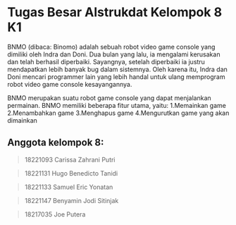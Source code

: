 # Tugas Besar Alstrukdat Kelompok 8 K1
BNMO (dibaca: Binomo) adalah sebuah robot video game console yang dimiliki oleh Indra dan Doni. Dua bulan yang lalu, ia mengalami kerusakan dan telah berhasil diperbaiki. Sayangnya, setelah diperbaiki ia justru mendapatkan lebih banyak bug dalam sistemnya. Oleh karena itu, Indra dan Doni mencari programmer lain yang lebih handal untuk ulang memprogram robot video game console kesayangannya.

BNMO merupakan suatu robot game console yang dapat menjalankan permainan. BNMO memiliki beberapa fitur utama, yaitu:
 1.Memainkan game
 2.Menambahkan game
 3.Menghapus game
 4.Mengurutkan game yang akan dimainkan


## Anggota kelompok 8:
> 18221093 Carissa Zahrani Putri

> 18221131 Hugo Benedicto Tanidi

> 18221133 Samuel Eric Yonatan

> 18221147 Benyamin Jodi Sitinjak

> 18217035 Joe Putera